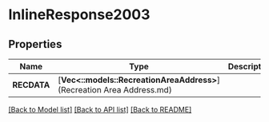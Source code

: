 # InlineResponse2003

## Properties
Name | Type | Description | Notes
------------ | ------------- | ------------- | -------------
**RECDATA** | [**Vec<::models::RecreationAreaAddress>**](Recreation Area Address.md) |  | [optional] 

[[Back to Model list]](../README.md#documentation-for-models) [[Back to API list]](../README.md#documentation-for-api-endpoints) [[Back to README]](../README.md)



